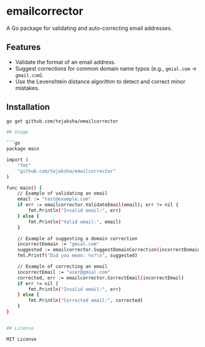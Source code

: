 # emailcorrector

A Go package for validating and auto-correcting email addresses.

## Features

- Validate the format of an email address.
- Suggest corrections for common domain name typos (e.g., `gmial.com` → `gmail.com`).
- Use the Levenshtein distance algorithm to detect and correct minor mistakes.

## Installation

```bash
go get github.com/tejaksha/emailcorrector

## Usage

```go
package main

import (
    "fmt"
    "github.com/tejaksha/emailcorrector"
)

func main() {
    // Example of validating an email
    email := "test@example.com"
    if err := emailcorrector.ValidateEmail(email); err != nil {
        fmt.Println("Invalid email:", err)
    } else {
        fmt.Println("Valid email:", email)
    }

    // Example of suggesting a domain correction
    incorrectDomain := "gmial.com"
    suggested := emailcorrector.SuggestDomainCorrection(incorrectDomain)
    fmt.Printf("Did you mean: %s?\n", suggested)

    // Example of correcting an email
    incorrectEmail := "user@gmial.com"
    corrected, err := emailcorrector.CorrectEmail(incorrectEmail)
    if err != nil {
        fmt.Println("Invalid email:", err)
    } else {
        fmt.Println("Corrected email:", corrected)
    }
}


## License

MIT License

